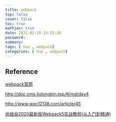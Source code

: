```yaml
---
title: webpack
top: false
cover: false
toc: true
mathjax: true
date: 2021-02-10 14:23:30
password:
summary:
tags: [ Vue , webpack]
categories: [ Vue , webpack]
---
```









## 	Reference

[webpack官网](https://www.webpackjs.com/guides)

http://doc.cms.liulongbin.top/#/md/day4 

http://www.woc12138.com/article/45

[尚硅谷2020最新版Webpack5实战教程(从入门到精通)](https://www.bilibili.com/video/BV1e7411j7T5?p=1)